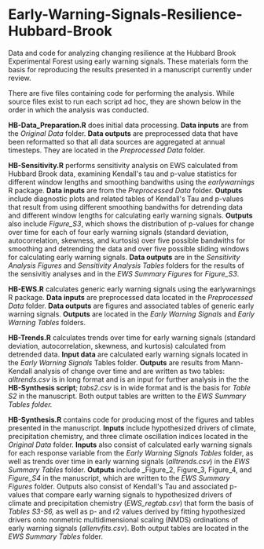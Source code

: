 # Early-Warning-Signals-Resilience-Hubbard-Brook
Data and code for analyzing changing resilience at the Hubbard Brook Experimental Forest using early warning signals. These materials form the basis for reproducing the results presented in a manuscript currently under review.

There are five files containing code for performing the analysis. While source files exist to run each script ad hoc, they are shown below in the order in which the analysis was conducted. 

**HB-Data_Preparation.R** does initial data processing. **Data inputs** are from the _Original Data_ folder. **Data outputs** are preprocessed data that have been reformatted so that all data sources are aggregated at annual timesteps. They are located in the _Preprocessed Data_ folder. 

**HB-Sensitivity.R** performs sensitivity analysis on EWS calculated from Hubbard Brook data, examining Kendall's tau and p-value statistics for different window lengths and smoothing bandwiths using the _earlywarnings_ R package. **Data inputs** are from the _Preprocessed Data_ folder. **Outputs** include diagnostic plots and related tables of Kendall's Tau and p-values that result from using different smoothing bandwiths for detrending data and different window lengths for calculating early warning signals. **Outputs** also include _Figure_S3_, which shows the distribution of p-values for change over time for each of four early warning signals (standard deviation, autocorrelation, skewness, and kurtosis) over five possible bandwiths for smoothing and detrending the data and over five possible sliding windows for calculating early warning signals. **Data outputs** are in the _Sensitivity Analysis Figures_ and _Sensitivity Analysis Tables_ folders for the results of the sensivitiy analyses and in the _EWS Summary Figures_ for _Figure_S3_.  

**HB-EWS.R** calculates generic early warning signals using the earlywarnings R package. **Data inputs** are preprocessed data located in the _Preprocessed Data_ folder. **Data outputs** are figures and associated tables of generic early warning signals. **Outputs** are located in the _Early Warning Signals_ and _Early Warning Tables_
folders. 

**HB-Trends.R** calculates trends over time for early warning signals (standard deviation, autocorrelation, skewness, and kurtosis) calculated from detrended data. **Input data** are calculated early warning signals located in the _Early Warning Signals_ Tables folder. **Outputs** are results from Mann-Kendall analysis of change over time and are written as two tables: _alltrends.csv_ is in long format and is an input for further analysis in the the **HB-Synthesis script**; _tabs2.csv_ is in wide format and is the basis for _Table S2_ in the manuscript. Both output tables are written to the _EWS Summary Tables folder._

**HB-Synthesis.R** contains code for producing most of the figures and tables presented in the manuscript. **Inputs** include hypothesized drivers of climate, precipitation chemistry, and three climate oscillation indices located in the _Original Data_ folder. **Inputs** also consist of calculated early warning signals for each response variable from the _Early Warning Signals Tables_ folder, as well as trends over time in early warning signals (_alltrends.csv_) in the _EWS Summary Tables_ folder. **Outputs** include _Figure_2, Figure_3, Figure_4, and _Figure_S4_ in the manuscript, which are written to the _EWS Summary Figures_ folder. Outputs also consist of Kendall's Tau and associated p-values that compare early warning signals to hypothesized drivers of climate and precipitation chemistry (_EWS_regtab.csv_) that form the basis of _Tables S3-S6,_ as well as p- and r2 values derived by fitting hypothesized drivers onto nonmetric multidimensional scaling (NMDS) ordinations of early warning signals (_allenvfits.csv_). Both output tables are located in the _EWS Summary Tables_ folder.


